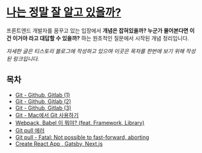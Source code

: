 # [나는 정말 잘 알고 있을까?](https://whothatsme.tistory.com/)
프론트엔드 개발자를 꿈꾸고 있는 입장에서 **개념은 잡혀있을까? 누군가 물어본다면 이건 이거야 라고 대답할 수 있을까?** 하는 원초적인 질문에서 시작된 개념 정리입니다.

*자세한 글은 티스토리 블로그에 작성하고 있으며 이곳은 목차를 한번에 보기 위해 작성된 링크입니다.*

## 목차
- [Git - Github, Gitlab (1)](https://whothatsme.tistory.com/6?category=940508)
- [Git - Github, Gitlab (2)](https://whothatsme.tistory.com/7?category=940508)
- [Git - Github, Gitlab (3)](https://whothatsme.tistory.com/9?category=940508)
- [Git - Mac에서 Git 사용하기](https://whothatsme.tistory.com/11?category=940508)
- [Webpack, Babel 이 뭐야? (feat. Framework, Library)](https://whothatsme.tistory.com/14?category=940508)
- [Git pull 에러](https://whothatsme.tistory.com/17?category=940508)
- [Git pull - Fatal: Not possible to fast-forward, aborting](https://whothatsme.tistory.com/18?category=940508)
- [Create React App , Gatsby, Next.js]()
